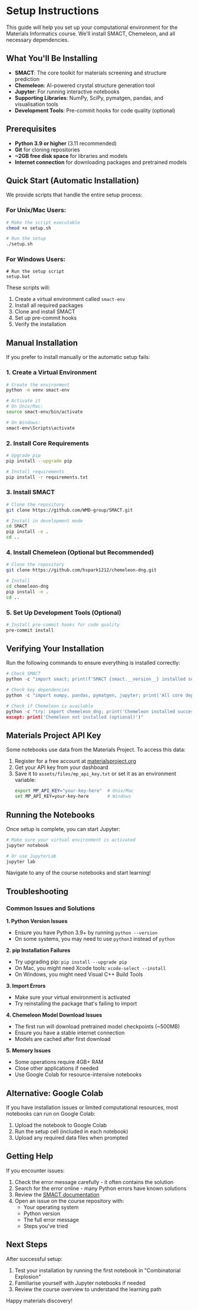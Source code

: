 # Setup Instructions

This guide will help you set up your computational environment for the Materials Informatics course. We'll install SMACT, Chemeleon, and all necessary dependencies.

## What You'll Be Installing

- **SMACT**: The core toolkit for materials screening and structure prediction
- **Chemeleon**: AI-powered crystal structure generation tool
- **Jupyter**: For running interactive notebooks
- **Supporting Libraries**: NumPy, SciPy, pymatgen, pandas, and visualisation tools
- **Development Tools**: Pre-commit hooks for code quality (optional)

## Prerequisites

- **Python 3.9 or higher** (3.11 recommended)
- **Git** for cloning repositories
- **~2GB free disk space** for libraries and models
- **Internet connection** for downloading packages and pretrained models

## Quick Start (Automatic Installation)

We provide scripts that handle the entire setup process:

### For Unix/Mac Users:
```bash
# Make the script executable
chmod +x setup.sh

# Run the setup
./setup.sh
```

### For Windows Users:
```batch
# Run the setup script
setup.bat
```

These scripts will:
1. Create a virtual environment called `smact-env`
2. Install all required packages
3. Clone and install SMACT
4. Set up pre-commit hooks
5. Verify the installation

## Manual Installation

If you prefer to install manually or the automatic setup fails:

### 1. Create a Virtual Environment

```bash
# Create the environment
python -m venv smact-env

# Activate it
# On Unix/Mac:
source smact-env/bin/activate

# On Windows:
smact-env\Scripts\activate
```

### 2. Install Core Requirements

```bash
# Upgrade pip
pip install --upgrade pip

# Install requirements
pip install -r requirements.txt
```

### 3. Install SMACT

```bash
# Clone the repository
git clone https://github.com/WMD-group/SMACT.git

# Install in development mode
cd SMACT
pip install -e .
cd ..
```

### 4. Install Chemeleon (Optional but Recommended)

```bash
# Clone the repository
git clone https://github.com/hspark1212/chemeleon-dng.git

# Install
cd chemeleon-dng
pip install -e .
cd ..
```

### 5. Set Up Development Tools (Optional)

```bash
# Install pre-commit hooks for code quality
pre-commit install
```

## Verifying Your Installation

Run the following commands to ensure everything is installed correctly:

```python
# Check SMACT
python -c "import smact; print(f'SMACT {smact.__version__} installed successfully')"

# Check key dependencies
python -c "import numpy, pandas, pymatgen, jupyter; print('All core dependencies installed')"

# Check if Chemeleon is available
python -c "try: import chemeleon_dng; print('Chemeleon installed successfully')
except: print('Chemeleon not installed (optional)')"
```

## Materials Project API Key

Some notebooks use data from the Materials Project. To access this data:

1. Register for a free account at [materialsproject.org](https://materialsproject.org)
2. Get your API key from your dashboard
3. Save it to `assets/files/mp_api_key.txt` or set it as an environment variable:
   ```bash
   export MP_API_KEY="your-key-here"  # Unix/Mac
   set MP_API_KEY=your-key-here       # Windows
   ```

## Running the Notebooks

Once setup is complete, you can start Jupyter:

```bash
# Make sure your virtual environment is activated
jupyter notebook

# Or use JupyterLab
jupyter lab
```

Navigate to any of the course notebooks and start learning!

## Troubleshooting

### Common Issues and Solutions

**1. Python Version Issues**
- Ensure you have Python 3.9+ by running `python --version`
- On some systems, you may need to use `python3` instead of `python`

**2. pip Installation Failures**
- Try upgrading pip: `pip install --upgrade pip`
- On Mac, you might need Xcode tools: `xcode-select --install`
- On Windows, you might need Visual C++ Build Tools

**3. Import Errors**
- Make sure your virtual environment is activated
- Try reinstalling the package that's failing to import

**4. Chemeleon Model Download Issues**
- The first run will download pretrained model checkpoints (~500MB)
- Ensure you have a stable internet connection
- Models are cached after first download

**5. Memory Issues**
- Some operations require 4GB+ RAM
- Close other applications if needed
- Use Google Colab for resource-intensive notebooks

## Alternative: Google Colab

If you have installation issues or limited computational resources, most notebooks can run on Google Colab:

1. Upload the notebook to Google Colab
2. Run the setup cell (included in each notebook)
3. Upload any required data files when prompted

## Getting Help

If you encounter issues:

1. Check the error message carefully - it often contains the solution
2. Search for the error online - many Python errors have known solutions
3. Review the [SMACT documentation](https://smact.readthedocs.io)
4. Open an issue on the course repository with:
   - Your operating system
   - Python version
   - The full error message
   - Steps you've tried

## Next Steps

After successful setup:
1. Test your installation by running the first notebook in "Combinatorial Explosion"
2. Familiarise yourself with Jupyter notebooks if needed
3. Review the course overview to understand the learning path

Happy materials discovery!
